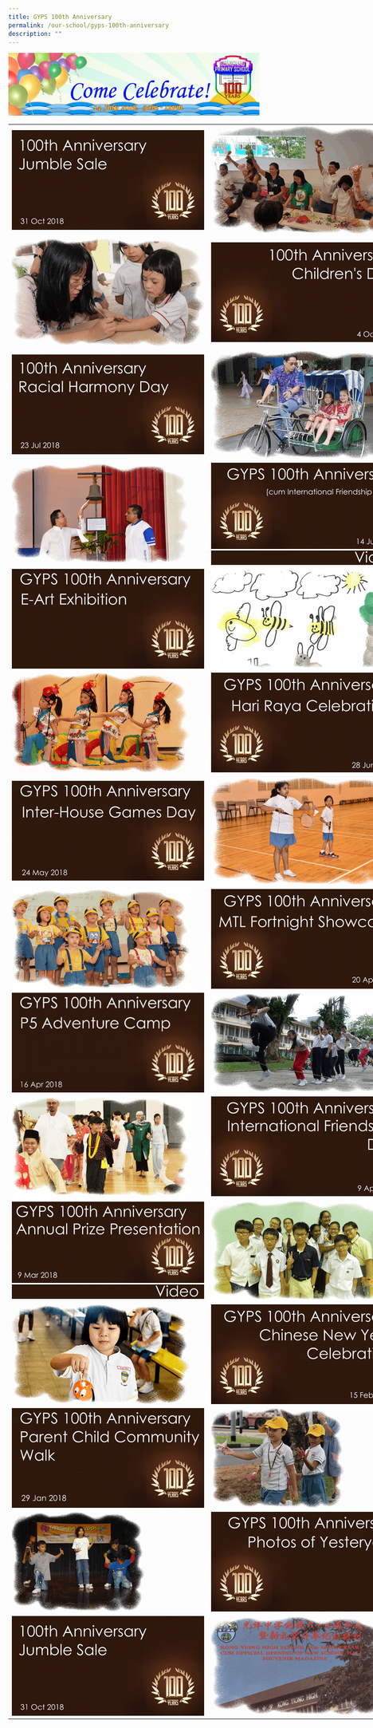 ```yaml
---
title: GYPS 100th Anniversary
permalink: /our-school/gyps-100th-anniversary
description: ""
---
```

![](/images/100-years-header-latest_d_780.jpg)

<table style="undefined;table-layout: fixed; width: 800px">
<colgroup>
<col style="width: 400px">
<col style="width: 400px">
</colgroup>
<tbody>
  <tr>
    <td><a href = "https://photos.google.com/share/AF1QipNYUk8DbD54TQ2udheP-tpEZUYSz_Taox27cMYqQhywd0BIT_pVfgSlaIWA4o9x-g?key=SGNLU1pua3BDTGc5UFNJQ2Y4QV8zNDhKX1lfczB3" target = "_self"> 
          <img src="/images/gy1.jpg"></a></td>
    <td><img src="/images/gif1.gif"></td>
  </tr>
  <tr>
    <td><img src="/images/gif2.gif"></td>
    <td><a href = "https://photos.google.com/share/AF1QipPuxr6BmeSrBIBI67pYZEwfODp_Cn2dIgr9pgZUOWYAn-bD-cedxwD1CuUuZX9fgg?key=cEZUTHhTWTZuTEVneWwxUkt5OUFpSi12MFowYVJ3" target = "_self"> 
          <img src="/images/gy2.jpg"></a></td>
  </tr>
  <tr>
    <td><a href = "https://photos.google.com/share/AF1QipPHZyk4gdNkG5XNYIKJjCcVK6Op9Kmm7miBKAYvSvDQiYkYHEaRVFSx4ct0rz0o3w?key=XzlPUVVJWW1GZ2lTeGw1Z1dfWnVvY1dnNXJVbS1n" target = "_self"> 
          <img src="/images/gy3.jpg"></a></td>
    <td><img src="/images/gif3.gif"></td>
  </tr>
  <tr>
    <td><img src="/images/gif4.gif"></td>
    <td><a href = "https://photos.app.goo.gl/3G18eeT6HVb2Jc8L7" target = "_self"> 
          <img src="/images/gy4.jpg"></a><a href = "https://www.youtube.com/playlist?list=PLzVcvAIODfFoELhTbb2RTbSHu6J6UBjPf" target = "_self"><br>
          <img src="/images/gyvideo.jpeg"></a></td>
  </tr>
  <tr>
    <td><a href = "/our-school/gyps-10th-anniversary/a-art-exhibition" target = "_self"> 
          <img src="/images/gy5.jpg"></a></td>
    <td><img src="/images/gif5.gif"></td>
  </tr>
  <tr>
    <td><img src="/images/gif6.gif"></td>
    <td><a href = "https://photos.app.goo.gl/Vo2sBEmdM4gL2i3N6" target = "_self"> 
          <img src="/images/gy6.jpg"></a></td>
  </tr>
  <tr>
    <td><a href = "linkhere" target = "_self"> 
          <img src="/images/gy7.jpg"></a></td>
    <td><img src="/images/gif7.gif"></td>
  </tr>
  <tr>
    <td><img src="/images/gif8.gif"></td>
    <td><a href = "linkhere" target = "_self"> 
          <img src="/images/gy8.jpg"></a></td>
  </tr>
  <tr>
    <td><a href = "linkhere" target = "_self"> 
          <img src="/images/gy9.jpg"></a></td>
    <td><img src="/images/gif9.gif"></td>
  </tr>
  <tr>
    <td><img src="/images/gif10.gif"></td>
    <td><a href = "linkhere" target = "_self"> 
          <img src="/images/gy10.jpg"></a></td>
  </tr>
  <tr>
    <td><a href = "linkhere" target = "_self"> 
          <img src="/images/gy11.jpg"></a><a href = "linkhere" target = "_self"> <br>
          <img src="/images/gyvideo.jpeg"></a></td>
    <td><img src="/images/gif11.gif"></td>
  </tr>
  <tr>
    <td><img src="/images/gif12.gif"></td>
    <td><a href = "linkhere" target = "_self"> 
          <img src="/images/gy12.jpg"></a></td>
  </tr>
  <tr>
    <td><a href = "linkhere" target = "_self"> 
          <img src="/images/gy13.jpg"></a></td>
    <td><img src="/images/gif13.gif"></td>
  </tr>
  <tr>
    <td><img src="/images/gif14.gif"></td>
    <td><a href = "linkhere" target = "_self"> 
          <img src="/images/gy14.jpg"></a></td>
  </tr>
  <tr>
    <td><a href = "linkhere" target = "_self"> 
          <img src="/images/gy1.jpg"></a></td>
    <td><img src="/images/gif15.gif"></td>
  </tr>
</tbody>
</table>
